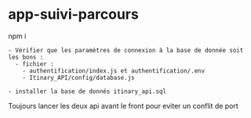 # app-suivi-parcours

 npm i
 
    - Vérifier que les paramètres de connexion à la base de donnée soit les bons :
      - fichier :  
        - authentification/index.js et authentification/.env
        - Itinary_API/config/database.js

    - installer la base de donnés itinary_api.sql
Toujours lancer les deux api avant le front pour eviter un conflit de port
